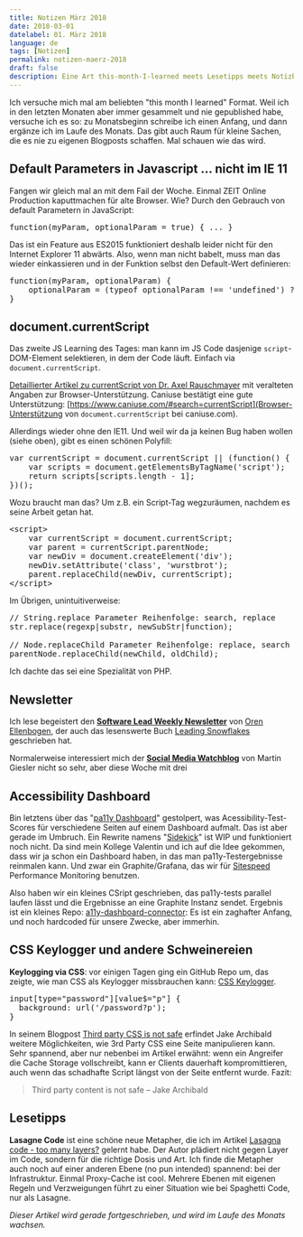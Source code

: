 ```yaml
---
title: Notizen März 2018
date: 2018-03-01
datelabel: 01. März 2018
language: de
tags: [Notizen]
permalink: notizen-maerz-2018
draft: false
description: Eine Art this-month-I-learned meets Lesetipps meets Notizblock
---
```


Ich versuche mich mal am beliebten "this month I learned" Format. Weil ich in den letzten Monaten aber immer gesammelt und nie gepublished habe, versuche ich es so: zu Monatsbeginn schreibe ich einen Anfang, und dann ergänze ich im Laufe des Monats. Das gibt auch Raum für kleine Sachen, die es nie zu eigenen Blogposts schaffen. Mal schauen wie das wird.

## Default Parameters in Javascript ... nicht im IE 11

Fangen wir gleich mal an mit dem Fail der Woche. Einmal ZEIT Online Production kaputtmachen für alte Browser. Wie? Durch den Gebrauch von default Parametern in JavaScript:

<pre>function(myParam, optionalParam = true) { ... }</pre>

Das ist ein Feature aus ES2015 funktioniert deshalb leider nicht für den Internet Explorer 11 abwärts. Also, wenn man nicht babelt, muss man das wieder einkassieren und in der Funktion selbst den Default-Wert definieren:

<pre>function(myParam, optionalParam) {
	optionalParam = (typeof optionalParam !== 'undefined') ?  optionalParam : true;
}</pre>


## document.currentScript

Das zweite JS Learning des Tages: man kann im JS Code dasjenige `script`-DOM-Element selektieren, in dem der Code läuft. Einfach via `document.currentScript`.

[Detaillierter Artikel zu currentScript von Dr. Axel Rauschmayer](http://2ality.com/2014/05/current-script.html) mit veralteten Angaben zur Browser-Unterstützung. Caniuse bestätigt eine gute Unterstützung: [https://www.caniuse.com/#search=currentScript](Browser-Unterstützung von `document.currentScript` bei caniuse.com).

Allerdings wieder ohne den IE11. Und weil wir da ja keinen Bug haben wollen (siehe oben), gibt es einen schönen Polyfill:

<pre>var currentScript = document.currentScript || (function() {
	var scripts = document.getElementsByTagName('script');
	return scripts[scripts.length - 1];
})();</pre>

Wozu braucht man das? Um z.B. ein Script-Tag wegzuräumen, nachdem es seine Arbeit getan hat.

<pre>&lt;script&gt;
	var currentScript = document.currentScript;
	var parent = currentScript.parentNode;
	var newDiv = document.createElement('div');
	newDiv.setAttribute('class', 'wurstbrot');
	parent.replaceChild(newDiv, currentScript);
&lt;/script&gt;</pre>

Im Übrigen, unintuitiverweise:

<pre>// String.replace Parameter Reihenfolge: search, replace
str.replace(regexp|substr, newSubStr|function);

// Node.replaceChild Parameter Reihenfolge: replace, search
parentNode.replaceChild(newChild, oldChild);
</pre>

Ich dachte das sei eine Spezialität von PHP.


## Newsletter

Ich lese begeistert den __[Software Lead Weekly Newsletter](http://softwareleadweekly.com/)__ von [Oren Ellenbogen](https://twitter.com/orenellenbogen), der auch das lesenswerte Buch [Leading Snowflakes](http://leadingsnowflakes.com/) geschrieben hat.

Normalerweise interessiert mich der __[Social Media Watchblog](https://martingiesler.de/social-media-watchblog/)__ von Martin Giesler nicht so sehr, aber diese Woche mit drei


## Accessibility Dashboard

Bin letztens über das "[pa11y Dashboard](https://github.com/pa11y/pa11y-dashboard)" gestolpert, was Acessibility-Test-Scores für verschiedene Seiten auf einem Dashboard aufmalt. Das ist aber gerade im Umbruch. Ein Rewrite namens "[Sidekick](https://github.com/pa11y/sidekick)" ist WIP und funktioniert noch nicht. Da sind mein Kollege Valentin und ich auf die Idee gekommen, dass wir ja schon ein Dashboard haben, in das man pa11y-Testergebnisse reinmalen kann. Und zwar ein Graphite/Grafana, das wir für [Sitespeed](https://www.sitespeed.io/) Performance Monitoring benutzen.

Also haben wir ein kleines CSript geschrieben, das pa11y-tests parallel laufen lässt und die Ergebnisse an eine Graphite Instanz sendet.  Ergebnis ist ein kleines Repo: [a11y-dashboard-connector](https://github.com/ZeitOnline/a11y-dashboard-connector): Es ist ein zaghafter Anfang, und noch hardcoded für unsere Zwecke, aber immerhin.


## CSS Keylogger und andere Schweinereien

__Keylogging via CSS__: vor einigen Tagen ging ein GitHub Repo um, das zeigte, wie man CSS als Keylogger missbrauchen kann: [CSS Keylogger](https://github.com/maxchehab/CSS-Keylogging).

<pre>input[type="password"][value$="p"] {
  background: url('/password?p');
}</pre>

In seinem Blogpost [Third party CSS is not safe](https://jakearchibald.com/2018/third-party-css-is-not-safe/) erfindet Jake Archibald weitere Möglichkeiten, wie 3rd Party CSS eine Seite manipulieren kann. Sehr spannend, aber nur nebenbei im Artikel erwähnt: wenn ein Angreifer die Cache Storage vollschreibt, kann er Clients dauerhaft kompromittieren, auch wenn das schadhafte Script längst von der Seite entfernt wurde. Fazit:

> Third party content is not safe
> – Jake Archibald


## Lesetipps

__Lasagne Code__ ist eine schöne neue Metapher, die ich im Artikel [Lasagna code - too many layers?](https://matthiasnoback.nl/2018/02/lasagna-code-too-many-layers/) gelernt habe. Der Autor plädiert nicht gegen Layer im Code, sondern für die richtige Dosis und Art. Ich finde die Metapher auch noch auf einer anderen Ebene (no pun intended) spannend: bei der Infrastruktur. Einmal Proxy-Cache ist cool. Mehrere Ebenen mit eigenen Regeln und Verzweigungen führt zu einer Situation wie bei Spaghetti Code, nur als Lasagne.




_Dieser Artikel wird gerade fortgeschrieben, und wird im Laufe des Monats wachsen._
